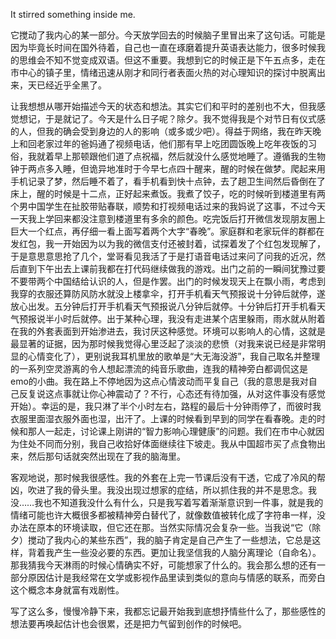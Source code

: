 It stirred something inside me.

它搅动了我内心的某一部分。今天放学回去的时候脑子里冒出来了这句话。可能是因为毕竟长时间在国外待着，自己也一直在琢磨着提升英语表达能力，很多时候我的思维会不知不觉变成双语。但这不重要。我想到它的时候正是下午五点多，走在市中心的镇子里，情绪迅速从刚才和同行者表面火热的对心理知识的探讨中脱离出来，天已经近乎全黑了。

让我想想从哪开始描述今天的状态和想法。其实它们和平时的差别也不大，但我感觉想记，于是就记了。今天是什么日子呢？除夕。我不觉得我是个对节日有仪式感的人，但我的确会受到身边的人的影响（或多或少吧）。得益于网络，我在昨天晚上和回老家过年的爸妈通了视频电话，他们那有早上吃团圆饭晚上吃年夜饭的习俗，我就着早上那顿跟他们道了点祝福，然后就没什么感觉地睡了。遵循我的生物钟于两点多入睡，但诡异地准时于今早七点四十醒来，醒的时候在做梦。爬起来用手机记录了梦，然后睡不着了，看手机看到快十点钟，去了趟卫生间然后昏倒在了床上，醒的时候是十二点，正好起来煮饭。我煮了饺子，吃的时候听到楼道里有两个男中国学生在扯胶带贴春联，顺势和打视频电话过来的我妈说了这事，不过今天一天我上学回来都没注意到楼道里有多余的颜色。吃完饭后打开微信发现朋友圈上巨大一个红点，再仔细一看上面写着两个大字“春晚”。家庭群和老家玩伴的群都在发红包，我一开始因为以为我的微信支付还被封着，试探着发了个红包发现解了，于是意思意思抢了几个，堂哥看见我活了于是打语音电话过来问了问我的近况，然后直到下午出去上课前我都在打代码继续做我的游戏。出门之前的一瞬间犹豫过要不要带两个中国结给认识的人，但是作罢。出门的时候发现天上在飘小雨，考虑到我穿的衣服还算防风防水就没上楼拿伞，打开手机看天气预报说十分钟后就停，遂放心出发。五分钟后打开手机看天气预报说八分钟后就停。十分钟后打开手机看天气预报说半小时后就停。出于某种心理，我没有走进某个店里躲雨，雨水就从附着在我的外套表面到开始渗进去，我讨厌这种感觉。环境可以影响人的心情，这就是最显著的证据，因为那时候我觉得心里泛起了淡淡的悲愤（对我来说已经是非常明显的心情变化了），更别说我耳机里放的歌单是“大无海没游”，我自己取名并整理的一系列空灵游离的令人想起漂流的纯音乐歌曲，连我的精神旁白都调侃这是emo的小曲。我在路上不停地因为这点心情波动而平复自己（我的意思是我对自己反复说这点事就让你心神震动了？不行，心态还有待加强，从对这件事没有感觉开始）。幸运的是，我只淋了半个小时左右，路程的最后十分钟雨停了，而彼时我衣服里面湿衣服外面也湿，出汗了。上课的时候看到早到的同学在看春晚。走的时候和那人一起走，讨论课上刚讲的“智力影响心理健康”的问题。我们在市中心就因为住处不同而分别，我自己收拾好体面继续往下坡走。我从中国超市买了点食物出来，然后那句话就突然出现在了我的脑海里。

客观地说，那时候我很感性。我的外套在上完一节课后没有干透，它成了冷风的帮凶，吹进了我的骨头里。我没出现过想家的症结，所以抓住我的并不是思念。我没……我也不知道我没什么有什么，只是我写着写着渐渐意识到一件事，就是我的情绪可能也许大概很多都被精神旁白替代了，就像数值被转化成了字符串一样，没办法在原本的环境读取，但它还在那。当然实际情况会复杂一些。当我说“它（除夕）搅动了我内心的某些东西”，我的脑子肯定是自己产生了一些想法，它总是这样，背着我产生一些没必要的东西。更加让我坚信我的人脑分离理论（自命名）。那我猜我今天淋雨的时候心情确实不好，可能想家了什么的。我会那么想的还有一部分原因估计是我经常在文学或影视作品里读到类似的意向与情感的联系，而旁白这个概念本身就富有戏剧性。

写了这么多，慢慢冷静下来，我都忘记最开始我到底想抒情些什么了，那些感性的想法要再唤起估计也会很累，还是把力气留到创作的时候吧。